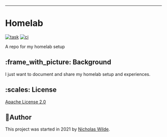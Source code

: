 ---
# Homelab

[![task](https://img.shields.io/badge/Task-Enabled-brightgreen?style=for-the-badge&logo=task&logoColor=white)](https://taskfile.dev/#/)
[![ci](https://img.shields.io/github/actions/workflow/status/nicholaswilde/homelab/ci.yaml?label=ci&style=for-the-badge&branch=main)](https://github.com/nicholaswilde/homelab/actions/workflows/ci.yaml)

A repo for my homelab setup

## :frame_with_picture: Background

I just want to document and share my homelab setup and experiences.

## ​:scales: License

​[​Apache License 2.0](../LICENSE)

## ​:pencil:​Author

​This project was started in 2021 by [​Nicholas Wilde​][1].

[1]: <https://github.com/nicholaswilde/>
